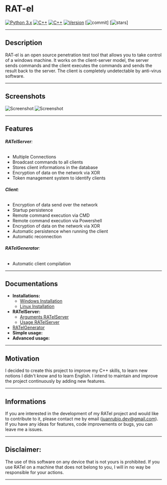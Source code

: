 # RAT-el 

 [![Python 3.x](https://img.shields.io/badge/Language-Python3-blue.svg)](https://www.python.org/)  [![C++](https://img.shields.io/badge/Language-C++-ff69b4.svg)](https://www.cplusplus.com/) [![C++](https://img.shields.io/badge/Language-SQL-grey.svg)](https://en.wikipedia.org/wiki/SQL) [![Version](https://img.shields.io/badge/Version-Beta-green.svg)](https://github.com/FrenchCisco/RATel) [![commit](https://img.shields.io/github/commit-activity/m/FrenchCisco/ratel)] [![stars]( https://img.shields.io/github/stars/frenchcisco/ratel?style=social)]


---
## Description

RAT-el is an open source penetration test tool that allows you to take control of a windows machine.
It works on the client-server model, the server sends commands and the client executes the commands and sends the result back to the server. 
The client is completely undetectable by anti-virus software.

---

## Screenshots
![Screenshot](https://github.com/FrenchCisco/RATel/blob/main/docs/pics/banner.png)
![Screenshot](https://github.com/FrenchCisco/RATel/blob/main/docs/pics/--list.png)

---

## Features

###### **RATelServer**:
- Multiple Connections 
- Broadcast commands to all clients 
- Stores client informations in the database
- Encryption of data on the network via XOR 
- Token management system to identify clients

###### **Client**: 
- Encryption of data send over the network 
- Startup persistence 
- Remote command execution via CMD 
- Remote command execution via Powershell 
- Encryption of data on the network via XOR
- Automatic persistence when running the client 
- Automatic reconnection  

######  **RATelGenerator**:
- Automatic client compilation

---

## Documentations
- **Installations:** 
    - [Windows Installation](https://github.com/FrenchCisco/RATel/wiki/Windows-Installation-Tutorial)
    - [Linux Installation](https://github.com/FrenchCisco/RATel/wiki/Linux-Installation-Tutorial)
- **RATelServer:**
    - [Arguments RATelServer](https://github.com/FrenchCisco/RATel/wiki/Documentation-RATelServer-Argument)
    - [Usage RATelServer](https://github.com/FrenchCisco/RATel/wiki/Usage--RATelServer)
- [RATelGenerator](https://github.com/FrenchCisco/RATel/wiki/Usage-RATelGenerator)
- **Simple usage:**
- **Advanced usage:**
---

## Motivation
I decided to create this project to improve my C++ skills, to learn new notions I didn't know and to learn English. 
I intend to maintain and improve the project continuously by adding new features. 

--- 

## Informations
If you are interested in the development of my RATel project and would like to contribute to it, please contact me by email (juanrubio.dev@gmail.com).
If you have any ideas for features, code improvements or bugs, you can leave me a issues.

---

## Disclaimer:
The use of this software on any device that is not yours is prohibited. If you use RATel on a machine that does not belong 
to you, I will in no way be responsible for your actions.

---